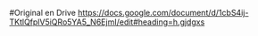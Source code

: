 #Original en Drive
https://docs.google.com/document/d/1cbS4ij-TKtlQfplV5iQRo5YA5_N6EjmI/edit#heading=h.gjdgxs
